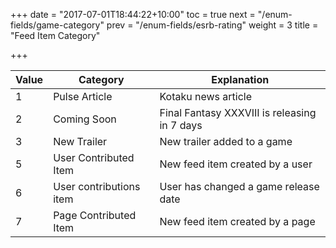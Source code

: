 +++
date = "2017-07-01T18:44:22+10:00"
toc = true
next = "/enum-fields/game-category"
prev = "/enum-fields/esrb-rating"
weight = 3
title = "Feed Item Category"

+++

| Value | Category                | Explanation                                  |
| ----- | ----------------------- | -------------------------------------------- |
| 1     | Pulse Article           | Kotaku news article                          |
| 2     | Coming Soon             | Final Fantasy XXXVIII is releasing in 7 days |
| 3     | New Trailer             | New trailer added to a game                  |
| 5     | User Contributed Item   | New feed item created by a user              |
| 6     | User contributions item | User has changed a game release date         |
| 7     | Page Contributed Item   | New feed item created by a page              |
